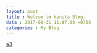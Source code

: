 ```yaml
---
layout: post
title : Welcom to kanita Blog.
data : 2017-08-31 11.07.00 +0700
categories : My Blog
---
```


[a3](http://cdn.gsmarena.com/imgroot/news/17/03/note8-galaxy-model-revealed/-728w2/gsmarena_002.jpg)
